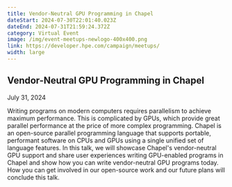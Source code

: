 ```yaml
---
title: Vendor-Neutral GPU Programming in Chapel
dateStart: 2024-07-30T22:01:40.023Z
dateEnd: 2024-07-31T21:59:24.372Z
category: Virtual Event
image: /img/event-meetups-newlogo-400x400.png
link: https://developer.hpe.com/campaign/meetups/
width: large
---
```

## Vendor-Neutral GPU Programming in Chapel

July 31, 2024

Writing programs on modern computers requires parallelism to achieve maximum performance. This is complicated by GPUs, which provide great parallel performance at the price of more complex programming. Chapel is an open-source parallel programming language that supports portable, performant software on CPUs and GPUs using a single unified set of language features. In this talk, we will showcase Chapel's vendor-neutral GPU support and share user experiences writing GPU-enabled programs in Chapel and show how you can write vendor-neutral GPU programs today. How you can get involved in our open-source work and our future plans will conclude this talk.
